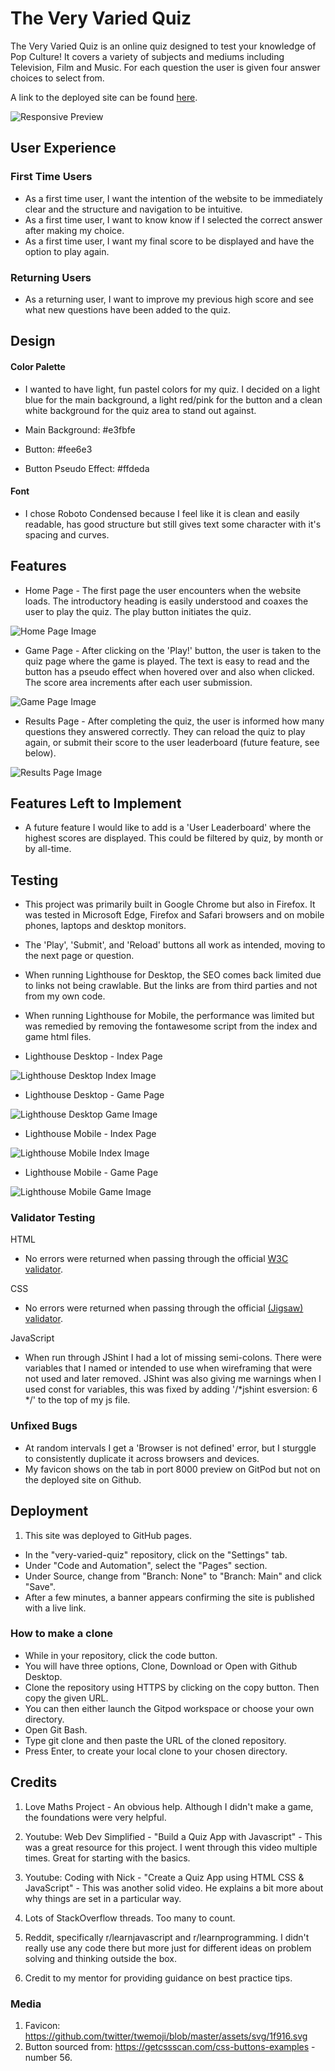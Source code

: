 # The Very Varied Quiz

The Very Varied Quiz is an online quiz designed to test your knowledge of Pop Culture! It covers a variety of subjects and mediums including Television, Film and Music. For each question the user is given four answer choices to select from.

A link to the deployed site can be found [here](https://christianlund2.github.io/very-varied-quiz/).

![Responsive Preview](./assets/images/responsive-preview.png)

## User Experience

### First Time Users
* As a first time user, I want the intention of the website to be immediately clear and the structure and navigation to be intuitive. 
* As a first time user, I want to know know if I selected the correct answer after making my choice.
* As a first time user, I want my final score to be displayed and have the option to play again.

### Returning Users
* As a returning user, I want to improve my previous high score and see what new questions have been added to the quiz.

## Design

#### Color Palette
* I wanted to have light, fun pastel colors for my quiz. I decided on a light blue for the main background, a light red/pink for the button and a clean white background for the quiz area to stand out against. 

* Main Background: #e3fbfe
* Button: #fee6e3
* Button Pseudo Effect: #ffdeda

#### Font
* I chose Roboto Condensed because I feel like it is clean and easily readable, has good structure but still gives text some character with it's spacing and curves. 

## Features
* Home Page - The first page the user encounters when the website loads. The introductory heading is easily understood and coaxes the user to play the quiz. The play button initiates the quiz. 

![Home Page Image](./assets/images/home-page.png)

* Game Page - After clicking on the 'Play!' button, the user is taken to the quiz page where the game is played. The text is easy to read and the button has a pseudo effect when hovered over and also when clicked. The score area increments after each user submission. 

![Game Page Image](./assets/images/game-page.png)

* Results Page - After completing the quiz, the user is informed how many questions they answered correctly. They can reload the quiz to play again, or submit their score to the user leaderboard (future feature, see below).

![Results Page Image](./assets/images/results-page.png)

## Features Left to Implement
* A future feature I would like to add is a 'User Leaderboard' where the highest scores are displayed. This could be filtered by quiz, by month or by all-time. 

## Testing
* This project was primarily built in Google Chrome but also in Firefox. It was tested in Microsoft Edge, Firefox and Safari browsers and on mobile phones, laptops and desktop monitors. 
* The 'Play', 'Submit', and 'Reload' buttons all work as intended, moving to the next page or question.
* When running Lighthouse for Desktop, the SEO comes back limited due to links not being crawlable. But the links are from third parties and not from my own code. 
* When running Lighthouse for Mobile, the performance was limited but was remedied by removing the fontawesome script from the index and game html files. 

* Lighthouse Desktop - Index Page

![Lighthouse Desktop Index Image](./assets/images/lighthouse-index-desktop.png)

* Lighthouse Desktop - Game Page

![Lighthouse Desktop Game Image](./assets/images/lighthouse-game-desktop.png)

* Lighthouse Mobile - Index Page

![Lighthouse Mobile Index Image](./assets/images/lighthouse-index-mobile.png)

* Lighthouse Mobile - Game Page

![Lighthouse Mobile Game Image](./assets/images/lighthouse-game-mobile.png)

### Validator Testing
HTML
* No errors were returned when passing through the official [W3C validator](https://validator.w3.org/nu/?doc=https%3A%2F%2Fchristianlund2.github.io%2Fvery-varied-quiz%2Fgame.html).

CSS
* No errors were returned when passing through the official [(Jigsaw) validator](https://jigsaw.w3.org/css-validator/validator?uri=https%3A%2F%2Fchristianlund2.github.io%2Fvery-varied-quiz%2Fgame.html&profile=css3svg&usermedium=all&warning=1&vextwarning=&lang=en).

JavaScript 
* When run through JShint I had a lot of missing semi-colons. There were variables that I named or intended to use when wireframing that were not used and later removed. JShint was also giving me warnings when I used const for variables, this was fixed by adding '/*jshint esversion: 6 */' to the top of my js file. 

### Unfixed Bugs
* At random intervals I get a 'Browser is not defined' error, but I sturggle to consistently duplicate it across browsers and devices. 
* My favicon shows on the tab in port 8000 preview on GitPod but not on the deployed site on Github. 

## Deployment
1. This site was deployed to GitHub pages. 
* In the "very-varied-quiz" repository, click on the "Settings" tab.
* Under "Code and Automation", select the "Pages" section.
* Under Source, change from "Branch: None" to "Branch: Main" and click "Save".
* After a few minutes, a banner appears confirming the site is published with a live link. 

### How to make a clone
* While in your repository, click the code button.
* You will have three options, Clone, Download or Open with Github Desktop. 
* Clone the repository using HTTPS by clicking on the copy button. Then copy the given URL.
* You can then either launch the Gitpod workspace or choose your own directory.
* Open Git Bash.
* Type git clone and then paste the URL of the cloned repository.
* Press Enter, to create your local clone to your chosen directory.

## Credits

1. Love Maths Project - An obvious help. Although I didn't make a game, the foundations were very helpful. 

2. Youtube: Web Dev Simplified - "Build a Quiz App with Javascript" - This was a great resource for this project. I went through this video multiple times. Great for starting with the basics.

3. Youtube: Coding with Nick - "Create a Quiz App using HTML CSS & JavaScript" - This was another solid video. He explains a bit more about why things are set in a particular way. 

4. Lots of StackOverflow threads. Too many to count.

5. Reddit, specifically r/learnjavascript and r/learnprogramming. I didn't really use any code there but more just for different ideas on problem solving and thinking outside the box. 

6. Credit to my mentor for providing guidance on best practice tips.

### Media
1. Favicon: https://github.com/twitter/twemoji/blob/master/assets/svg/1f916.svg
2. Button sourced from: https://getcssscan.com/css-buttons-examples - number 56.
